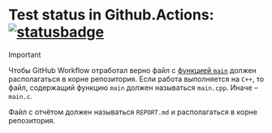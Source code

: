 # Test status in Github.Actions: [![statusbadge](../../actions/workflows/classroom.yml/badge.svg?branch=main&event=workflow_dispatch)](../../actions/workflows/classroom.yml)

> [!IMPORTANT]
> Чтобы GitHub Workflow отработал верно файл с [функцией `main`](https://en.cppreference.com/w/c/language/main_function) должен располагаться в корне репозитория. Если работа выполняется на `C++`, то файл, содержащий функцию `main` должен называться `main.cpp`. Иначе – `main.c`.

Файл с отчётом должен называться `REPORT.md` и располагаться в корне репозитория.
